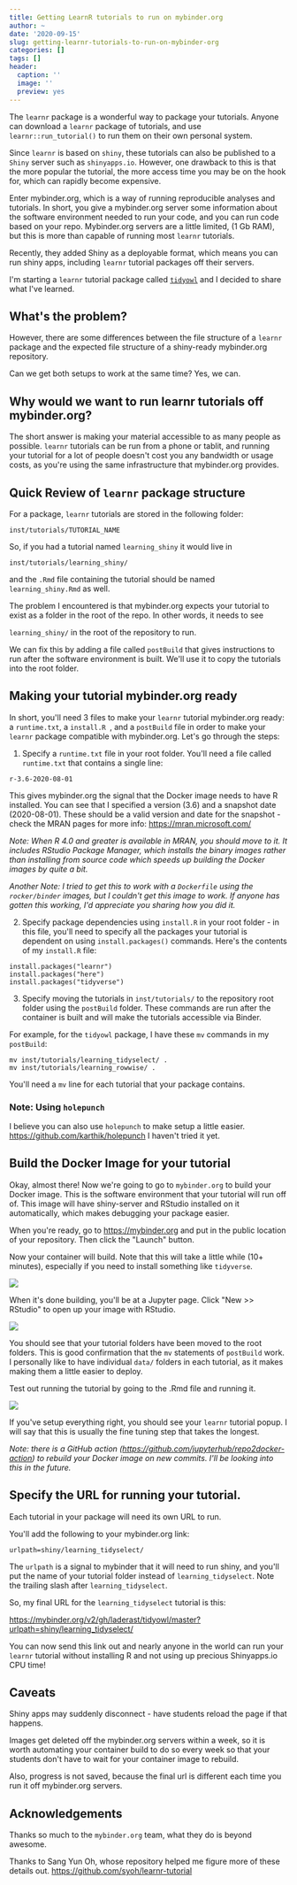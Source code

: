 ```yaml
---
title: Getting LearnR tutorials to run on mybinder.org
author: ~
date: '2020-09-15'
slug: getting-learnr-tutorials-to-run-on-mybinder-org
categories: []
tags: []
header:
  caption: ''
  image: ''
  preview: yes
---
```


The `learnr` package is a wonderful way to package your tutorials. Anyone can download a `learnr` package of tutorials, and use `learnr::run_tutorial()` to run them on their own personal system. 

Since `learnr` is based on `shiny`, these tutorials can also be published to a `Shiny` server such as `shinyapps.io`. However, one drawback to this is that the more popular the tutorial, the more access time you may be on the hook for, which can rapidly become expensive.

Enter mybinder.org, which is a way of running reproducible analyses and tutorials. In short, you give a mybinder.org server some information about the software environment needed to run your code, and you can run code based on your repo. Mybinder.org servers are a little limited, (1 Gb RAM), but this is more than capable of running most `learnr` tutorials.

Recently, they added Shiny as a deployable format, which means you can run shiny apps, including `learnr` tutorial packages off their servers.

I'm starting a `learnr` tutorial package called [`tidyowl`](https://github.com/laderas/tidyowl) and I decided to share what I've learned.

## What's the problem?

However, there are some differences between the file structure of a `learnr` package and the expected file structure of a shiny-ready mybinder.org repository. 

Can we get both setups to work at the same time? Yes, we can.

## Why would we want to run learnr tutorials off mybinder.org?

The short answer is making your material accessible to as many people as possible. `learnr` tutorials can be run from a phone or tablit, and running your tutorial for a lot of people doesn't cost you any bandwidth or usage costs, as you're using the same infrastructure that mybinder.org provides.

## Quick Review of `learnr` package structure

For a package, `learnr` tutorials are stored in the following folder:

`inst/tutorials/TUTORIAL_NAME`

So, if you had a tutorial named `learning_shiny` it would live in

`inst/tutorials/learning_shiny/` 

and the `.Rmd` file containing the tutorial should be named `learning_shiny.Rmd` as well.

The problem I encountered is that mybinder.org expects your tutorial to exist as a folder in the root of the repo. In other words, it needs to see

`learning_shiny/` in the root of the repository to run. 

We can fix this by adding a file called `postBuild` that gives instructions to run after the software environment is built. We'll use it to copy the tutorials into the root folder.

## Making your tutorial mybinder.org ready

In short, you'll need 3 files to make your `learnr` tutorial mybinder.org ready: a `runtime.txt`, a `install.R `, and a `postBuild` file in order to make your `learnr` package compatible with mybinder.org. Let's go through the steps:

1. Specify a `runtime.txt` file in your root folder. You'll need a file called `runtime.txt` that contains a single line:

```
r-3.6-2020-08-01
```

This gives mybinder.org the signal that the Docker image needs to have R installed. You can see that I specified a version (3.6) and a snapshot date (2020-08-01). These should be a valid version and date for the snapshot - check the MRAN pages for more info: https://mran.microsoft.com/

*Note: When R 4.0 and greater is available in MRAN, you should move to it. It includes RStudio Package Manager, which installs the binary images rather than installing from source code which speeds up building the Docker images by quite a bit.*

*Another Note: I tried to get this to work with a `Dockerfile` using the `rocker/binder` images, but I couldn't get this image to work. If anyone has gotten this working, I'd appreciate you sharing how you did it.*

2. Specify package dependencies using `install.R` in your root folder - in this file, you'll need to specify all the packages your tutorial is dependent on using `install.packages()` commands. Here's the contents of my `install.R` file:

```
install.packages("learnr")
install.packages("here")
install.packages("tidyverse")
```

3. Specify moving the tutorials in `inst/tutorials/` to the repository root folder using the `postBuild` folder. These commands are run after the container is built and will make the tutorials accessible via Binder.

For example, for the `tidyowl` package, I have these `mv` commands in my `postBuild`:

```
mv inst/tutorials/learning_tidyselect/ .
mv inst/tutorials/learning_rowwise/ .
```

You'll need a `mv` line for each tutorial that your package contains.

### Note: Using `holepunch`

I believe you can also use `holepunch` to make setup a little easier. https://github.com/karthik/holepunch I haven't tried it yet.

## Build the Docker Image for your tutorial

Okay, almost there! Now we're going to go to `mybinder.org` to build your Docker image. This is the software environment that your tutorial will run off of. This image will have shiny-server and RStudio installed on it automatically, which makes debugging your package easier.

When you're ready, go to https://mybinder.org and put in the public location of your repository. Then click the "Launch" button.

Now your container will build. Note that this will take a little while (10+ minutes), especially if you need to install something like `tidyverse`.

<img src="/img/2020-learnr/binder_repo.jpg">

When it's done building, you'll be at a Jupyter page. Click "New >> RStudio" to open up your image with RStudio.

<img src="/img/2020-learnr/binder_open_rstudio.jpg">

You should see that your tutorial folders have been moved to the root folders. This is good confirmation that the `mv` statements of `postBuild` work. I personally like to have individual `data/` folders in each tutorial, as it makes making them a little easier to deploy.

Test out running the tutorial by going to the .Rmd file and running it.

<img src="/img/2020-learnr/binder_rstudio.jpg">

If you've setup everything right, you should see your `learnr` tutorial popup. I will say that this is usually the fine tuning step that takes the longest. 

*Note: there is a GitHub action (https://github.com/jupyterhub/repo2docker-action) to rebuild your Docker image on new commits. I'll be looking into this in the future.*

## Specify the URL for running your tutorial.

Each tutorial in your package will need its own URL to run.

You'll add the following to your mybinder.org link:

```
urlpath=shiny/learning_tidyselect/
```

The `urlpath` is a signal to mybinder that it will need to run shiny, and you'll put the name of your tutorial folder instead of `learning_tidyselect`. Note the trailing slash after `learning_tidyselect`.

So, my final URL for the `learning_tidyselect` tutorial is this:

https://mybinder.org/v2/gh/laderast/tidyowl/master?urlpath=shiny/learning_tidyselect/

You can now send this link out and nearly anyone in the world can run your `learnr` tutorial without installing R and not using up precious Shinyapps.io CPU time!

## Caveats

Shiny apps may suddenly disconnect - have students reload the page if that happens.

Images get deleted off the mybinder.org servers within a week, so it is worth automating your container build to do so every week so that your students don't have to wait for your container image to rebuild.

Also, progress is not saved, because the final url is different each time you run it off mybinder.org servers. 

## Acknowledgements

Thanks so much to the `mybinder.org` team, what they do is beyond awesome.

Thanks to Sang Yun Oh, whose repository helped me figure more of these details out. https://github.com/syoh/learnr-tutorial
